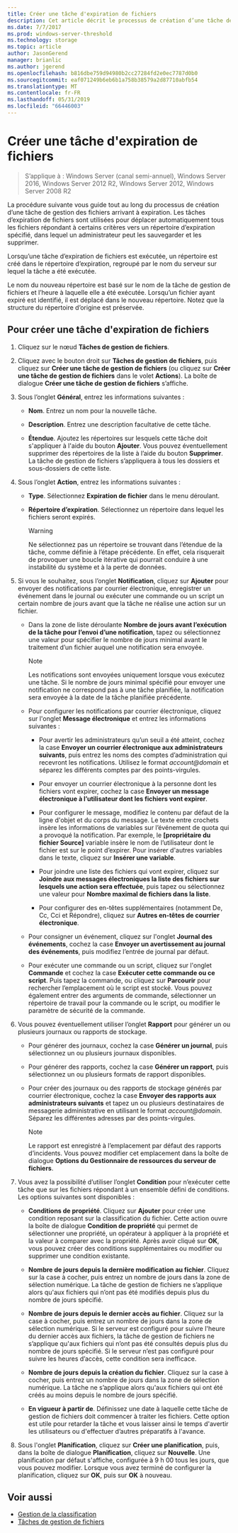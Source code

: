 ```yaml
---
title: Créer une tâche d'expiration de fichiers
description: Cet article décrit le processus de création d’une tâche de gestion des fichiers sur le point d’expirer
ms.date: 7/7/2017
ms.prod: windows-server-threshold
ms.technology: storage
ms.topic: article
author: JasonGerend
manager: brianlic
ms.author: jgerend
ms.openlocfilehash: b816dbe759d94980b2cc27284fd2e0ec7787d0b0
ms.sourcegitcommit: eaf071249b6eb6b1a758b38579a2d87710abfb54
ms.translationtype: MT
ms.contentlocale: fr-FR
ms.lasthandoff: 05/31/2019
ms.locfileid: "66446003"
---
```

# <a name="create-a-file-expiration-task"></a>Créer une tâche d'expiration de fichiers

> S’applique à : Windows Server (canal semi-annuel), Windows Server 2016, Windows Server 2012 R2, Windows Server 2012, Windows Server 2008 R2

La procédure suivante vous guide tout au long du processus de création d’une tâche de gestion des fichiers arrivant à expiration. Les tâches d’expiration de fichiers sont utilisées pour déplacer automatiquement tous les fichiers répondant à certains critères vers un répertoire d’expiration spécifié, dans lequel un administrateur peut les sauvegarder et les supprimer.

Lorsqu’une tâche d’expiration de fichiers est exécutée, un répertoire est créé dans le répertoire d’expiration, regroupé par le nom du serveur sur lequel la tâche a été exécutée.

Le nom du nouveau répertoire est basé sur le nom de la tâche de gestion de fichiers et l’heure à laquelle elle a été exécutée. Lorsqu’un fichier ayant expiré est identifié, il est déplacé dans le nouveau répertoire. Notez que la structure du répertoire d’origine est préservée.

## <a name="to-create-a-file-expiration-task"></a>Pour créer une tâche d'expiration de fichiers

1. Cliquez sur le nœud **Tâches de gestion de fichiers**.

2. Cliquez avec le bouton droit sur **Tâches de gestion de fichiers**, puis cliquez sur **Créer une tâche de gestion de fichiers** (ou cliquez sur **Créer une tâche de gestion de fichiers** dans le volet **Actions**). La boîte de dialogue **Créer une tâche de gestion de fichiers** s’affiche.

3. Sous l’onglet **Général**, entrez les informations suivantes :

   -   **Nom**. Entrez un nom pour la nouvelle tâche.  

   -   **Description**. Entrez une description facultative de cette tâche.  
    
   -   **Étendue**. Ajoutez les répertoires sur lesquels cette tâche doit s'appliquer à l'aide du bouton **Ajouter**. Vous pouvez éventuellement supprimer des répertoires de la liste à l’aide du bouton **Supprimer**. La tâche de gestion de fichiers s’appliquera à tous les dossiers et sous-dossiers de cette liste.

4. Sous l’onglet **Action**, entrez les informations suivantes :

   - **Type**. Sélectionnez **Expiration de fichier** dans le menu déroulant.

   - **Répertoire d’expiration**. Sélectionnez un répertoire dans lequel les fichiers seront expirés.

     > [!Warning]
     > Ne sélectionnez pas un répertoire se trouvant dans l’étendue de la tâche, comme définie à l’étape précédente. En effet, cela risquerait de provoquer une boucle itérative qui pourrait conduire à une instabilité du système et à la perte de données.

5. Si vous le souhaitez, sous l’onglet **Notification**, cliquez sur **Ajouter** pour envoyer des notifications par courrier électronique, enregistrer un événement dans le journal ou exécuter une commande ou un script un certain nombre de jours avant que la tâche ne réalise une action sur un fichier.

   - Dans la zone de liste déroulante **Nombre de jours avant l’exécution de la tâche pour l’envoi d’une notification**, tapez ou sélectionnez une valeur pour spécifier le nombre de jours minimal avant le traitement d’un fichier auquel une notification sera envoyée.

     > [!Note]
     > Les notifications sont envoyées uniquement lorsque vous exécutez une tâche. Si le nombre de jours minimal spécifié pour envoyer une notification ne correspond pas à une tâche planifiée, la notification sera envoyée à la date de la tâche planifiée précédente.

   - Pour configurer les notifications par courrier électronique, cliquez sur l'onglet **Message électronique** et entrez les informations suivantes :

     - Pour avertir les administrateurs qu’un seuil a été atteint, cochez la case **Envoyer un courrier électronique aux administrateurs suivants**, puis entrez les noms des comptes d’administration qui recevront les notifications. Utilisez le format <em>account@domain</em> et séparez les différents comptes par des points-virgules.  

     - Pour envoyer un courrier électronique à la personne dont les fichiers vont expirer, cochez la case **Envoyer un message électronique à l’utilisateur dont les fichiers vont expirer**.

     - Pour configurer le message, modifiez le contenu par défaut de la ligne d'objet et du corps du message. Le texte entre crochets insère les informations de variables sur l’événement de quota qui a provoqué la notification. Par exemple, le **\[propriétaire du fichier Source\]** variable insère le nom de l’utilisateur dont le fichier est sur le point d’expirer. Pour insérer d'autres variables dans le texte, cliquez sur **Insérer une variable**.

     - Pour joindre une liste des fichiers qui vont expirer, cliquez sur **Joindre aux messages électroniques la liste des fichiers sur lesquels une action sera effectuée**, puis tapez ou sélectionnez une valeur pour **Nombre maximal de fichiers dans la liste**.

     - Pour configurer des en-têtes supplémentaires (notamment De, Cc, Cci et Répondre), cliquez sur **Autres en-têtes de courrier électronique**.  

   - Pour consigner un événement, cliquez sur l'onglet **Journal des événements**, cochez la case **Envoyer un avertissement au journal des événements**, puis modifiez l’entrée de journal par défaut.  

   - Pour exécuter une commande ou un script, cliquez sur l'onglet **Commande** et cochez la case **Exécuter cette commande ou ce script**. Puis tapez la commande, ou cliquez sur **Parcourir** pour rechercher l’emplacement où le script est stocké. Vous pouvez également entrer des arguments de commande, sélectionner un répertoire de travail pour la commande ou le script, ou modifier le paramètre de sécurité de la commande.

6. Vous pouvez éventuellement utiliser l’onglet **Rapport** pour générer un ou plusieurs journaux ou rapports de stockage.

   - Pour générer des journaux, cochez la case **Générer un journal**, puis sélectionnez un ou plusieurs journaux disponibles.  

   - Pour générer des rapports, cochez la case **Générer un rapport**, puis sélectionnez un ou plusieurs formats de rapport disponibles.  

   - Pour créer des journaux ou des rapports de stockage générés par courrier électronique, cochez la case **Envoyer des rapports aux administrateurs suivants** et tapez un ou plusieurs destinataires de messagerie administrative en utilisant le format <em>account@domain</em>. Séparez les différentes adresses par des points-virgules.

     > [!Note]
     > Le rapport est enregistré à l’emplacement par défaut des rapports d’incidents. Vous pouvez modifier cet emplacement dans la boîte de dialogue **Options du Gestionnaire de ressources du serveur de fichiers**.
        
7. Vous avez la possibilité d’utiliser l’onglet **Condition** pour n’exécuter cette tâche que sur les fichiers répondant à un ensemble défini de conditions. Les options suivantes sont disponibles :

    -   **Conditions de propriété**. Cliquez sur **Ajouter** pour créer une condition reposant sur la classification du fichier. Cette action ouvre la boîte de dialogue **Condition de propriété** qui permet de sélectionner une propriété, un opérateur à appliquer à la propriété et la valeur à comparer avec la propriété. Après avoir cliqué sur **OK**, vous pouvez créer des conditions supplémentaires ou modifier ou supprimer une condition existante.

    -   **Nombre de jours depuis la dernière modification au fichier**. Cliquez sur la case à cocher, puis entrez un nombre de jours dans la zone de sélection numérique. La tâche de gestion de fichiers ne s’applique alors qu'aux fichiers qui n’ont pas été modifiés depuis plus du nombre de jours spécifié.

    -   **Nombre de jours depuis le dernier accès au fichier**. Cliquez sur la case à cocher, puis entrez un nombre de jours dans la zone de sélection numérique. Si le serveur est configuré pour suivre l'heure du dernier accès aux fichiers, la tâche de gestion de fichiers ne s’applique qu'aux fichiers qui n’ont pas été consultés depuis plus du nombre de jours spécifié. Si le serveur n’est pas configuré pour suivre les heures d’accès, cette condition sera inefficace.

    -   **Nombre de jours depuis la création du fichier**. Cliquez sur la case à cocher, puis entrez un nombre de jours dans la zone de sélection numérique. La tâche ne s’applique alors qu'aux fichiers qui ont été créés au moins depuis le nombre de jours spécifié.  

    -   **En vigueur à partir de**. Définissez une date à laquelle cette tâche de gestion de fichiers doit commencer à traiter les fichiers. Cette option est utile pour retarder la tâche et vous laisser ainsi le temps d'avertir les utilisateurs ou d'effectuer d’autres préparatifs à l'avance.

8. Sous l'onglet **Planification**, cliquez sur **Créer une planification**, puis, dans la boîte de dialogue **Planification**, cliquez sur **Nouvelle**. Une planification par défaut s'affiche, configurée à 9 h 00 tous les jours, que vous pouvez modifier. Lorsque vous avez terminé de configurer la planification, cliquez sur **OK**, puis sur **OK** à nouveau.

## <a name="see-also"></a>Voir aussi

-   [Gestion de la classification](classification-management.md)
-   [Tâches de gestion de fichiers](file-management-tasks.md)